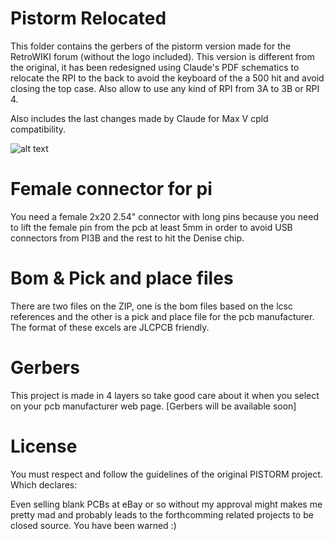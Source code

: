 # Pistorm Relocated

This folder contains the gerbers of the pistorm version made for the RetroWIKI forum (without the logo included). This version is different from the original, it has been redesigned using Claude's PDF schematics to relocate the RPI to the back to avoid the keyboard of the a 500 hit and avoid closing the top case. Also allow to use any kind of RPI from 3A to 3B or RPI 4.

Also includes the last changes made by Claude for Max V cpld compatibility.

![alt text](https://github.com/arananet/pistorm/blob/main/hardware/pistormrelocatednuevo.png?raw=true)

# Female connector for pi

You need a female 2x20 2.54" connector with long pins because you need to lift the female pin from the pcb at least 5mm in order to avoid USB connectors from PI3B and the rest to hit the Denise chip.

# Bom & Pick and place files

There are two files on the ZIP, one is the bom files based on the lcsc references and the other is a pick and place file for the pcb manufacturer. The format of these excels are JLCPCB friendly.

# Gerbers

This project is made in 4 layers so take good care about it when you select on your pcb manufacturer web page.
[Gerbers will be available soon]

# License

You must respect and follow the guidelines of the original PISTORM project. Which declares:

Even selling blank PCBs at eBay or so without my approval might makes me pretty mad and probably leads to the forthcomming related projects to be closed source. You have been warned :)
